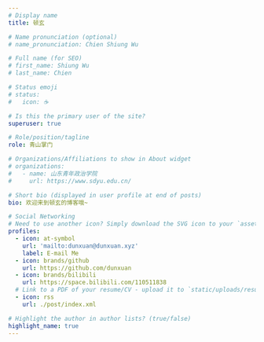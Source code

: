 ```yaml
---
# Display name
title: 顿玄

# Name pronunciation (optional)
# name_pronunciation: Chien Shiung Wu

# Full name (for SEO)
# first_name: Shiung Wu
# last_name: Chien

# Status emoji
# status:
#   icon: ☕️

# Is this the primary user of the site?
superuser: true

# Role/position/tagline
role: 青山掌门

# Organizations/Affiliations to show in About widget
# organizations:
#   - name: 山东青年政治学院
#     url: https://www.sdyu.edu.cn/

# Short bio (displayed in user profile at end of posts)
bio: 欢迎来到顿玄的博客哦~

# Social Networking
# Need to use another icon? Simply download the SVG icon to your `assets/media/icons/` folder.
profiles:
  - icon: at-symbol
    url: 'mailto:dunxuan@dunxuan.xyz'
    label: E-mail Me
  - icon: brands/github
    url: https://github.com/dunxuan
  - icon: brands/bilibili
    url: https://space.bilibili.com/110511838
  # Link to a PDF of your resume/CV - upload it to `static/uploads/resume.pdf`
  - icon: rss
    url: ./post/index.xml

# Highlight the author in author lists? (true/false)
highlight_name: true
---
```


